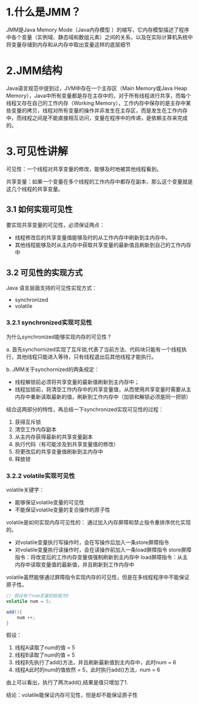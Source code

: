 # 1.什么是JMM？
​JMM是Java Memory Mode（Java内存模型 ）的缩写，它内存模型描述了程序中各个变量（实例域、静态域和数组元素）之间的关系，以及在实际计算机系统中将变量存储到内存和从内存中取出变量这样的底层细节


# 2.JMM结构
Java语言规范中提到过，JVM中存在一个主存区（Main Memory或Java Heap Memory），Java中所有变量都是存在主存中的，对于所有线程进行共享，而每个线程又存在自己的工作内存（Working Memory），工作内存中保存的是主存中某些变量的拷贝，线程对所有变量的操作并非发生在主存区，而是发生在工作内存中，而线程之间是不能直接相互访问，变量在程序中的传递，是依赖主存来完成的。

# 3.可见性讲解
可见性：一个线程对共享变量的修改，能够及时地被其他线程看到。

共享变量：如果一个变量在多个线程的工作内存中都存在副本，那么这个变量就是这几个线程的共享变量。

## 3.1 如何实现可见性
要实现共享变量的可见性，必须保证两点：
* 线程修改后的共享变量值能够及时的从工作内存中刷新到主内存中。
* 其他线程能够及时从主内存中获取共享变量的最新值且刷新到自己的工作内存中

## 3.2 可见性的实现方式
Java 语言层面支持的可见性实现方式：
* synchronized
* volatile

### 3.2.1 synchronized实现可见性
为什么synchronized能够实现内存的可见性？

a. 首先synchornized实现了互斥锁,代表了当前方法、代码块只能有一个线程执行，其他线程只能进入等待，只有线程退出后其他线程才能执行。

b. JMM关于synchornized的两条规定：
* 线程解锁前必须将共享变量的最新值刷新到主内存中；
* 线程加锁前，将清空工作内存中的共享变量值，从而使用共享变量时需要从主内存中重新读取最新的值，刷新到工作内存中（加锁和解锁必须是同一把锁）

结合这两部分的特性，再总结一下synchronized实现可见性的过程：
1. 获得互斥锁
2. 清空工作内存副本
3. 从主内存获得最新的共享变量副本
4. 执行代码（有可能涉及到共享变量值的修改）
5. 将更改后的共享变量值刷新到主内存中
6. 释放锁

### 3.2.2 volatile实现可见性
volatile关键字：
* 能够保证volatile变量的可见性
* 不能保证volatile变量的复合操作的原子性

volatile是如何实现内存可见性的：
通过加入内存屏障和禁止指令重排序优化实现的。
* 对volatile变量执行写操作时，会在写操作后加入一条store屏障指令
* 对volatile变量执行读操作时，会在读操作前加入一条load屏障指令
store屏障指令：将改变后的工作内存变量值强制刷新到主内存中
load屏障指令：从主内存中读取变量值的最新值，并且刷新到工作内存中

volatile虽然能够通过屏障指令实现内存的可见性，但是在多线程程序中不能保证原子性。
``` Java
// 假设有个num变量初始值为5
volatile num = 5;

add(){
    num ++;
}

```
假设：
1. 线程A读取了num的值 = 5
2. 线程B读取了num的值 = 5
3. 线程B先执行了add()方法，并且刷新最新值到主内存中，此时num = 6
4. 线程A此时的num的值依然 = 5，此时执行add()方法，num = 6

由上可以看出，执行了两次add(),结果是值只增加了1.

结论：volatile能保证内存可见性，但是却不能保证原子性
